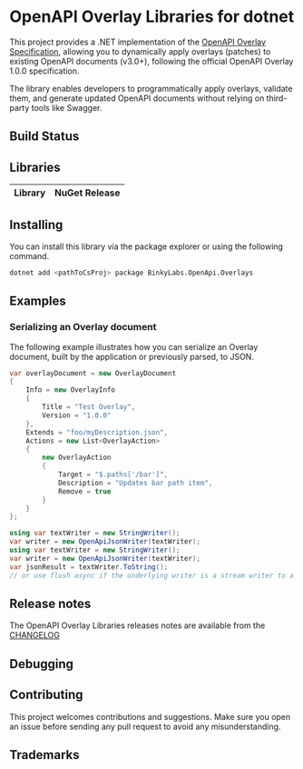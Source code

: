 # OpenAPI Overlay Libraries for dotnet

This project provides a .NET implementation of the [OpenAPI Overlay Specification](https://spec.openapis.org/overlay/latest.html), allowing you to dynamically apply overlays (patches) to existing OpenAPI documents (v3.0+), following the official OpenAPI Overlay 1.0.0 specification.

The library enables developers to programmatically apply overlays, validate them, and generate updated OpenAPI documents without relying on third-party tools like Swagger.


## Build Status


## Libraries

| Library                                                              | NuGet Release                                                                                                                                                                              |
|----------------------------------------------------------------------|--------------------------------------------------------------------------------------------------------------------------------------------------------------------------------------------|

## Installing

You can install this library via the package explorer or using the following command.

```bash
dotnet add <pathToCsProj> package BinkyLabs.OpenApi.Overlays
```

## Examples

### Serializing an Overlay document

The following example illustrates how you can serialize an Overlay document, built by the application or previously parsed, to JSON.

```csharp
var overlayDocument = new OverlayDocument
{
    Info = new OverlayInfo
    {
        Title = "Test Overlay",
        Version = "1.0.0"
    },
    Extends = "foo/myDescription.json",
    Actions = new List<OverlayAction>
    {
        new OverlayAction
        {
            Target = "$.paths['/bar']",
            Description = "Updates bar path item",
            Remove = true
        }
    }
};

using var textWriter = new StringWriter();
var writer = new OpenApiJsonWriter(textWriter);
using var textWriter = new StringWriter();
var writer = new OpenApiJsonWriter(textWriter);
var jsonResult = textWriter.ToString();
// or use flush async if the underlying writer is a stream writer to a file or network stream
```

## Release notes

The OpenAPI Overlay Libraries releases notes are available from the [CHANGELOG](CHANGELOG.md)

## Debugging


## Contributing

This project welcomes contributions and suggestions.  Make sure you open an issue before sending any pull request to avoid any misunderstanding.

## Trademarks

